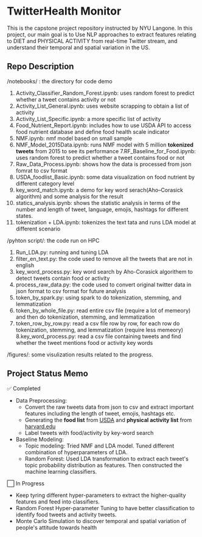 #  TwitterHealth Monitor
This is the capstone project repository instructed by NYU Langone. In this project, our main goal is to 
Use NLP approaches to extract features relating to DIET and PHYSICAL ACTIVITY from real-time Twitter stream, and understand their temporal and spatial variation in the US.

## Repo Description
/notebooks/ : the directory for code demo
1. Activity_Classifier_Random_Forest.ipynb: uses random forest to predict whether a tweet contains activity or not
2. Activity_List_General.ipynb: uses website scrapping to obtain a list of activity
3. Activity_List_Specific.ipynb: a more specific list of activity
4. Food_Nutrient_Report.ipynb: includes how to use USDA API to access food nutrient database and define food health scale indicator
5. NMF.ipynb: nmf model based on small sample
6. NMF_Model_2015Data.ipynb: runs NMF model with 5 million __tokenized tweets__ from 2015 to see its performance
7.RF_Baseline_for_Food.ipynb: uses random forest to predict whether a tweet contains food or not
8. Raw_Data_Process.ipynb: shows how the data is processed from json fomrat to csv format
9. USDA_foodlist_Basic.ipynb: some data visualization on food nutrient by different category level
10. key_word_match.ipynb: a demo for key word serach(Aho–Corasick algorithm) and some analysis for the result
11. statics_analysis.ipynb: shows the statistic analysis in terms of the number and length of tweet, language, emojis, hashtags for different states.
12. tokenization + LDA.ipynb: tokenizes the text tata and runs LDA model at different scenario

/pyhton script/: the code run on HPC
1. Run_LDA.py: running and tuning LDA
2. filter_en_text.py: the code used to remove all the tweets that are not in english
3. key_word_process.py: key word search by Aho-Corasick algorithem to detect tweets contain food or activity
4. process_raw_data.py: the code used to convert original twitter data in json format to csv format for future analysis
5. token_by_spark.py: using spark to do tokenization, stemming, and lemmatization
6. token_by_whole_file.py: read entire csv file (require a lot of memeory) and then do tokenization, stemming, and lemmatization
7. token_row_by_row.py: read a csv file row by row, for each row do tokenization, stemming, and lemmatization (require less memeory)
8.key_word_process.py: read a csv file containing tweets and find whether the tweet mentions food or activity key words

/figures/: some visulization results related to the progress.

## Project Status Memo
:white_check_mark: Completed
- Data Preprocessing: 
  - Convert the raw tweets data from json to csv and extract important features including the length of tweet, emojis, hashtags etc.
  - Generating the __food list__ from [USDA](https://ndb.nal.usda.gov/ndb/doc/index) and __physical activity list__ from [harvard.edu](https://www.health.harvard.edu/diet-and-weight-loss/calories-burned-in-30-minutes-of-leisure-and-routine-activities)
  - Label tweets with food/activity by key-word search
- Baseline Modeling:
  - Topic modeling: Tried NMF and LDA model. Tuned different combination of hyperparameters of LDA.
  - Random Forest: Used LDA transformation to extract each tweet's topic probability distribution as features. Then constructed the machine learning classifiers.
  
:white_large_square: In Progress
- Keep tyring different hyper-parameters to extract the higher-quality features and feed into classifiers.
- Random Forest Hyper-parameter Tuning to have better classification to identify food tweets and activity tweets.
- Monte Carlo Simulation to discover temporal and spatial variation of people's attitude towards health

